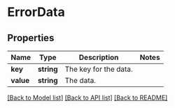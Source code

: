 # ErrorData

## Properties
Name | Type | Description | Notes
------------ | ------------- | ------------- | -------------
**key** | **string** | The key for the data. | 
**value** | **string** | The data. | 

[[Back to Model list]](../README.md#documentation-for-models) [[Back to API list]](../README.md#documentation-for-api-endpoints) [[Back to README]](../README.md)


